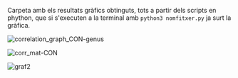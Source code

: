 Carpeta amb els resultats gràfics obtinguts, tots a partir dels scripts en phython, que si s'executen a la terminal amb     `python3 nomfitxer.py` ja surt la gràfica.


![correlation_graph_CON-genus](https://github.com/peremateu/BitsxlaMarato2023/assets/95536223/378b1263-b545-423d-a71a-7bf1962512e5)

![corr_mat-CON](https://github.com/peremateu/BitsxlaMarato2023/assets/95536223/6c4c278c-fba7-49ed-8940-bfa00fdc5df1)

![graf2](https://github.com/peremateu/BitsxlaMarato2023/assets/95536223/e0d59eb3-0826-431e-ad70-e3096466bb71)

